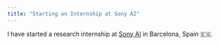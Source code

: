 ```yaml
---
title: "Starting an Internship at Sony AI"
---
```


I have started a research internship at <a href="https://www.ai.sony/">Sony AI</a> in Barcelona, Spain 🇪🇸.
